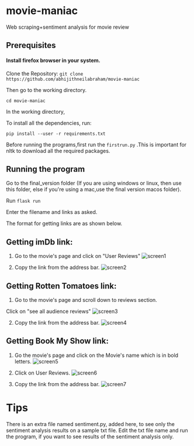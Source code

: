 # movie-maniac
Web scraping+sentiment analysis for movie review

## Prerequisites

#### Install firefox browser in your system. 

Clone the Repository:
```git clone https://github.com/abhijithneilabraham/movie-maniac```

Then go to the working directory.

```cd movie-maniac```

In the working directory,

To install all the dependencies, run:

``` pip install --user -r requirements.txt ```

Before running the programs,first run the ```firstrun.py``` .This is important for nltk to download all the required packages.

## Running the program
 
 Go to the final_version folder (If you are using windows or linux, then use this folder, else if you're using a mac,use the final version macos folder).
 
 Run ```flask run```
 
Enter the filename and links as asked.
 
The format for getting links are as shown below.



## Getting imDb link:

1. Go to the movie's page and click on "User Reviews"
![screen1](./src/im_1.png)

2. Copy the link from the address bar.
![screen2](./src/im_2.png)

## Getting Rotten Tomatoes link:

1. Go to the movie's page and scroll down to reviews section.

Click on "see all audience reviews"
![screen3](./src/rt_1.png)

2. Copy the link from the address bar.
![screen4](./src/rt_2.png)

## Getting Book My Show link:

1. Go the movie's page and click on the Movie's name which is in bold letters.
![screen5](./src/book_1.png)

2. Click on User Reviews.
![screen6](./src/book_2.png)

3. Copy the link from the address bar.
![screen7](./src/book_3.png)




# Tips

There is an extra file named sentiment.py, added here, to see only the sentiment analysis results on a sample txt file. Edit the txt file name and run the program, if you want to see results of the sentiment analysis only.

